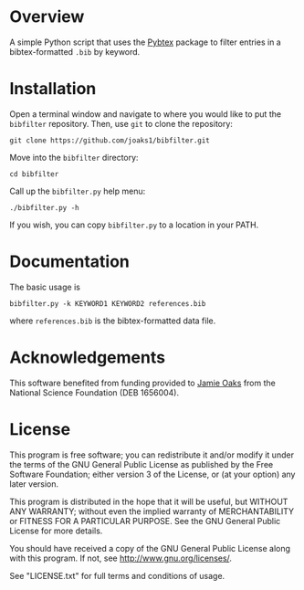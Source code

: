 # Overview

A simple Python script that uses the [Pybtex](https://pybtex.org) package to
filter entries in a bibtex-formatted `.bib` by keyword.


# Installation

Open a terminal window and navigate to where you would like to put the `bibfilter`
repository. Then, use `git` to clone the repository:

    git clone https://github.com/joaks1/bibfilter.git

Move into the `bibfilter` directory:
    
    cd bibfilter

Call up the `bibfilter.py` help menu:

    ./bibfilter.py -h

If you wish, you can copy `bibfilter.py` to a location in your PATH.


# Documentation

The basic usage is

    bibfilter.py -k KEYWORD1 KEYWORD2 references.bib

where `references.bib` is the bibtex-formatted data file.


# Acknowledgements

This software benefited from funding provided to
[Jamie Oaks](http://www.phyletica.org)
from the National Science Foundation (DEB 1656004).


# License

This program is free software; you can redistribute it and/or modify
it under the terms of the GNU General Public License as published by
the Free Software Foundation; either version 3 of the License, or
(at your option) any later version.

This program is distributed in the hope that it will be useful,
but WITHOUT ANY WARRANTY; without even the implied warranty of
MERCHANTABILITY or FITNESS FOR A PARTICULAR PURPOSE.  See the
GNU General Public License for more details.

You should have received a copy of the GNU General Public License along
with this program. If not, see <http://www.gnu.org/licenses/>.

See "LICENSE.txt" for full terms and conditions of usage.

